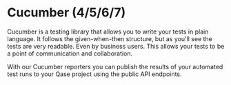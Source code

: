 # Cucumber (4/5/6/7)

Cucumber is a testing library that allows you to write your tests in plain language. It follows the given-when-then structure, but as you'll see the tests are very readable. Even by business users. This allows your tests to be a point of communication and collaboration.

With our Cucumber reporters you can publish the results of your automated test runs to your Qase project using the public API endpoints.

